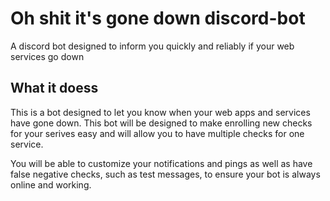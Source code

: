 # Oh shit it's gone down discord-bot
A discord bot designed to inform you quickly and reliably if your web services go down

## What it doess
This is a bot designed to let you know when your web apps and services have gone down. This bot will be designed to make enrolling new checks for your serives easy and will allow you to have multiple checks for one service.

You will be able to customize your notifications and pings as well as have false negative checks, such as test messages, to ensure your bot is always online and working.
